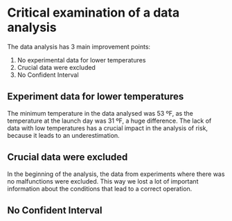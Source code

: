 # Critical examination of a data analysis

The data analysis has 3 main improvement points:

1. No experimental data for lower temperatures
2. Crucial data were excluded
3. No Confident Interval

## Experiment data for lower temperatures

The minimum temperature in the data analysed was 53 ºF, as the temperature at the launch day was 31 ºF, a huge difference. The lack of data with low temperatures has a crucial impact in the analysis of risk, because it leads to an underestimation.

## Crucial data were excluded

In the beginning of the analysis, the data from experiments where there was no malfunctions were excluded. This way we lost a lot of important information about the conditions that lead to a correct operation.

## No Confident Interval
